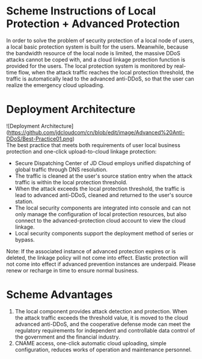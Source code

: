 # Scheme Instructions of Local Protection + Advanced Protection

In order to solve the problem of security protection of a local node of users, a local basic protection system is built for the users. Meanwhile, because the bandwidth resource of the local node is limited, the massive DDoS attacks cannot be coped with, and a cloud linkage protection function is provided for the users. The local protection system is monitored by real-time flow, when the attack traffic reaches the local protection threshold, the traffic is automatically lead to the advanced anti-DDoS, so that the user can realize the emergency cloud uploading.

# Deployment Architecture
![Deployment Architecture] (https://github.com/jdcloudcom/cn/blob/edit/image/Advanced%20Anti-DDoS/Best-Practice01.png)<Br/>
The best practice that meets both requirements of user local business protection and one-click upload-to-cloud linkage protection:
- Secure Dispatching Center of JD Cloud employs unified dispatching of global traffic through DNS resolution.
- The traffic is cleaned at the user's source station entry when the attack traffic is within the local protection threshold.
- When the attack exceeds the local protection threshold, the traffic is lead to advanced anti-DDoS, cleaned and returned to the user's source station.
- The local security components are integrated into console and can not only manage the configuration of local protection resources, but also connect to the advanced-protection cloud account to view the cloud linkage.
- Local security components support the deployment method of series or bypass.

Note: If the associated instance of advanced protection expires or is deleted, the linkage policy will not come into effect. Elastic protection will not come into effect if advanced prevention instances are underpaid. Please renew or recharge in time to ensure normal business.

# Scheme Advantages
1. The local component provides attack detection and protection. When the attack traffic exceeds the threshold value, it is moved to the cloud advanced anti-DDoS, and the cooperative defense mode can meet the regulatory requirements for independent and controllable data control of the government and the financial industry.
2. CNAME access, one-click automatic cloud uploading, simple configuration, reduces works of operation and maintenance personnel.
